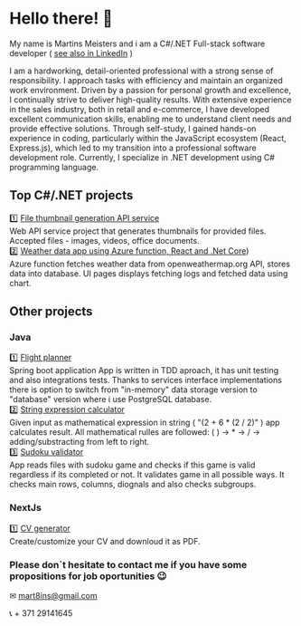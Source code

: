 # Hello there! 👋

My name is Martins Meisters and i am a C#/.NET Full-stack software developer ( [see also in LinkedIn](https://www.linkedin.com/in/martinsmeisters/) )

I am a hardworking, detail-oriented professional with a strong sense of responsibility. I approach tasks with efficiency and maintain an organized work environment. Driven by a passion for personal growth and excellence, I continually strive to deliver high-quality results. With extensive experience in the sales industry, both in retail and e-commerce, I have developed excellent communication skills, enabling me to understand client needs and provide effective solutions. Through self-study, I gained hands-on experience in coding, particularly within the JavaScript ecosystem (React, Express.js), which led to my transition into a professional software development role. Currently, I specialize in .NET development using C# programming language.<br>

## Top C#/.NET projects
1️⃣ [File thumbnail generation API service](https://github.com/mart8ins/Thumbnail.API)  <br>
Web API service project that generates thumbnails for provided files. Accepted files - images, videos, office documents.
<br>
2️⃣ [Weather data app using Azure function, React and .Net Core](https://github.com/mart8ins/CloudReports))  <br>
Azure function fetches weather data from openweathermap.org API, stores data into database. UI pages displays fetching logs and fetched data using chart.

## Other projects
### Java
1️⃣ [Flight planner](https://github.com/mart8ins/flight-planner)  <br>
Spring boot application App is written in TDD aproach, it has unit testing and also integrations tests. Thanks to services interface implementations there is option to switch from  "in-memory" data storage version to "database" version where i use PostgreSQL database. <br>
2️⃣ [String expression calculator](https://github.com/mart8ins/stringExpressionCalculator)  <br>
Given input as mathematical expression in string ( "(2 + 6 * (2 / 2)" ) app calculates result. All mathematical rulles are followed: ( ) -> * -> / -> adding/substracting from left to right.  <br>
3️⃣ [Sudoku validator](https://github.com/mart8ins/sudokuValidator) <br>
App reads files with sudoku game and checks if this game is valid regardless if its completed or not. It validates game in all possible ways. It checks main rows, columns, diognals and also checks subgroups. <br>

### NextJs
1️⃣ [CV generator](https://github.com/mart8ins/cv-generator)  <br>
Create/customize your CV and downloud it as PDF.<br>


### Please don`t hesitate to contact me if you have some propositions for job oportunities 😉  <br>

✉ mart8ins@gmail.com  <br>

📞 + 371 29141645


